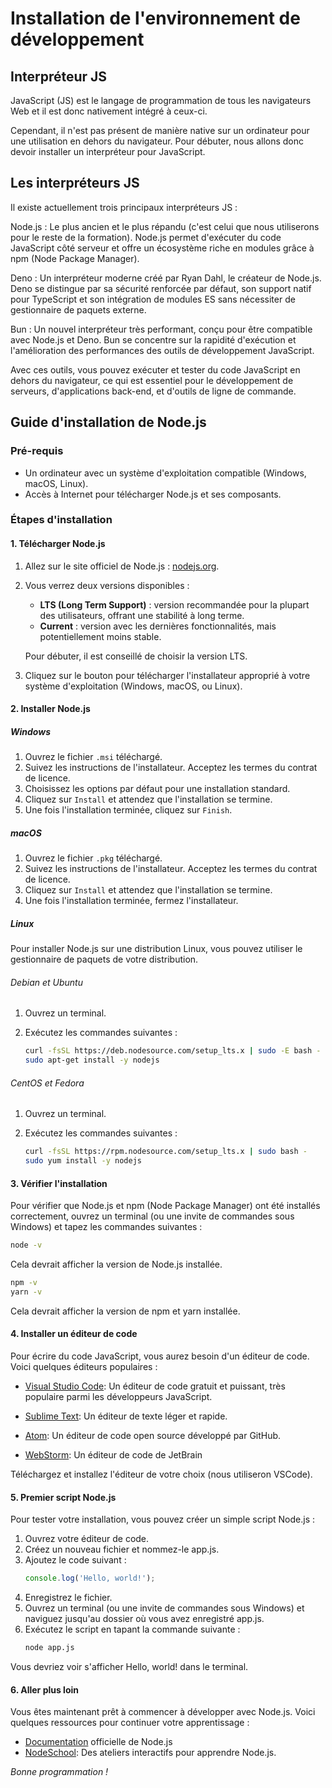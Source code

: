# Installation de l'environnement de développement


## Interpréteur JS

JavaScript (JS) est le langage de programmation de tous les navigateurs Web et il est donc nativement intégré à ceux-ci.

Cependant, il n'est pas présent de manière native sur un ordinateur pour une utilisation en dehors du navigateur. Pour débuter, nous allons donc devoir installer un interpréteur pour JavaScript.

## Les interpréteurs JS

Il existe actuellement trois principaux interpréteurs JS :

Node.js : Le plus ancien et le plus répandu (c'est celui que nous utiliserons pour le reste de la formation). Node.js permet d'exécuter du code JavaScript côté serveur et offre un écosystème riche en modules grâce à npm (Node Package Manager).

Deno : Un interpréteur moderne créé par Ryan Dahl, le créateur de Node.js. Deno se distingue par sa sécurité renforcée par défaut, son support natif pour TypeScript et son intégration de modules ES sans nécessiter de gestionnaire de paquets externe.

Bun : Un nouvel interpréteur très performant, conçu pour être compatible avec Node.js et Deno. Bun se concentre sur la rapidité d'exécution et l'amélioration des performances des outils de développement JavaScript.

Avec ces outils, vous pouvez exécuter et tester du code JavaScript en dehors du navigateur, ce qui est essentiel pour le développement de serveurs, d'applications back-end, et d'outils de ligne de commande.

## Guide d'installation de Node.js

### Pré-requis

- Un ordinateur avec un système d'exploitation compatible (Windows, macOS, Linux).
- Accès à Internet pour télécharger Node.js et ses composants.

### Étapes d'installation

#### 1. Télécharger Node.js

1. Allez sur le site officiel de Node.js : [nodejs.org](https://nodejs.org/).
1. Vous verrez deux versions disponibles :
   - **LTS (Long Term Support)** : version recommandée pour la plupart des utilisateurs, offrant une stabilité à long terme.
   - **Current** : version avec les dernières fonctionnalités, mais potentiellement moins stable.

   Pour débuter, il est conseillé de choisir la version LTS.

1. Cliquez sur le bouton pour télécharger l'installateur approprié à votre système d'exploitation (Windows, macOS, ou Linux).

#### 2. Installer Node.js

##### Windows

1. Ouvrez le fichier `.msi` téléchargé.
1. Suivez les instructions de l'installateur. Acceptez les termes du contrat de licence.
1. Choisissez les options par défaut pour une installation standard.
1. Cliquez sur `Install` et attendez que l'installation se termine.
1. Une fois l'installation terminée, cliquez sur `Finish`.

##### macOS

1. Ouvrez le fichier `.pkg` téléchargé.
1. Suivez les instructions de l'installateur. Acceptez les termes du contrat de licence.
1. Cliquez sur `Install` et attendez que l'installation se termine.
1. Une fois l'installation terminée, fermez l'installateur.

##### Linux

Pour installer Node.js sur une distribution Linux, vous pouvez utiliser le gestionnaire de paquets de votre distribution.

###### Debian et Ubuntu

1. Ouvrez un terminal.
1. Exécutez les commandes suivantes :

   ```bash
   curl -fsSL https://deb.nodesource.com/setup_lts.x | sudo -E bash -
   sudo apt-get install -y nodejs
   ```

###### CentOS et Fedora

1. Ouvrez un terminal.
1. Exécutez les commandes suivantes :

    ```bash
    curl -fsSL https://rpm.nodesource.com/setup_lts.x | sudo bash -
    sudo yum install -y nodejs
    ```

#### 3. Vérifier l'installation
Pour vérifier que Node.js et npm (Node Package Manager) ont été installés correctement, ouvrez un terminal (ou une invite de commandes sous Windows) et tapez les commandes suivantes :

```bash
node -v
```

Cela devrait afficher la version de Node.js installée.

```bash
npm -v
yarn -v
```
Cela devrait afficher la version de npm et yarn installée.

#### 4. Installer un éditeur de code
Pour écrire du code JavaScript, vous aurez besoin d'un éditeur de code. Voici quelques éditeurs populaires :

- [Visual Studio Code](https://code.visualstudio.com/): Un éditeur de code gratuit et puissant, très populaire parmi les développeurs JavaScript.
- [Sublime Text](https://www.sublimetext.com/): Un éditeur de texte léger et rapide.
- [Atom](https://github.blog/news-insights/product-news/sunsetting-atom/): Un éditeur de code open source développé par GitHub.

- [WebStorm](https://www.jetbrains.com/fr-fr/webstorm/): Un éditeur de code de JetBrain

Téléchargez et installez l'éditeur de votre choix (nous utiliseron VSCode).

#### 5. Premier script Node.js

Pour tester votre installation, vous pouvez créer un simple script Node.js :

1. Ouvrez votre éditeur de code.
1. Créez un nouveau fichier et nommez-le app.js.
1. Ajoutez le code suivant :
    ```javascript
    console.log('Hello, world!');
    ```
1. Enregistrez le fichier.
1. Ouvrez un terminal (ou une invite de commandes sous Windows) et naviguez jusqu'au dossier où vous avez enregistré app.js.
1. Exécutez le script en tapant la commande suivante :
    ```bash
    node app.js
    ```
Vous devriez voir s'afficher Hello, world! dans le terminal.

#### 6. Aller plus loin
Vous êtes maintenant prêt à commencer à développer avec Node.js. Voici quelques ressources pour continuer votre apprentissage :

- [Documentation](https://nodejs.org/docs/latest/api/) officielle de Node.js
- [NodeSchool](https://nodeschool.io/fr-fr/): Des ateliers interactifs pour apprendre Node.js.
 
*Bonne programmation !*
